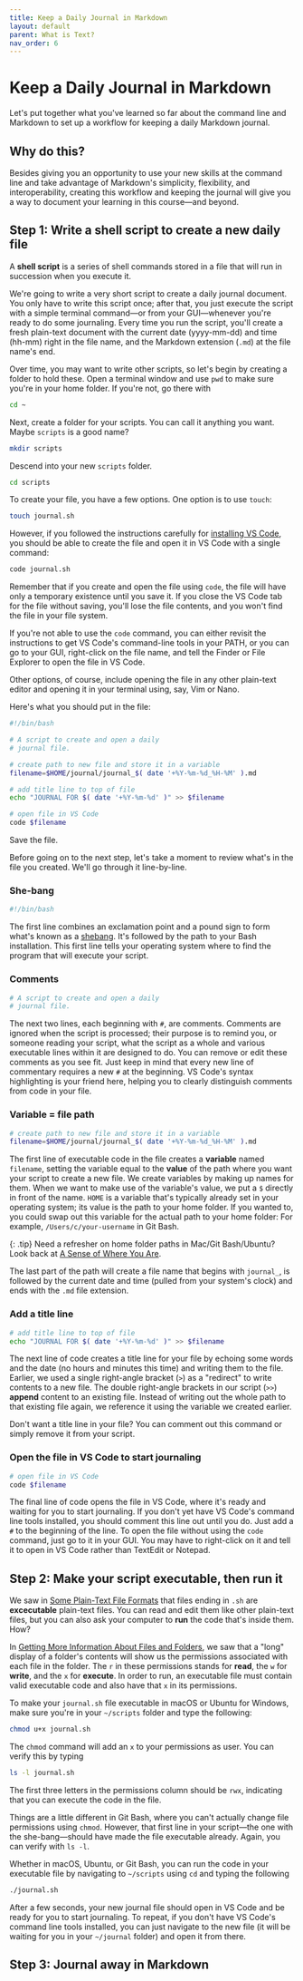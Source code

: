 ```yaml
---
title: Keep a Daily Journal in Markdown
layout: default
parent: What is Text?
nav_order: 6
---
```


# Keep a Daily Journal in Markdown

Let's put together what you've learned so far about the command line and Markdown to set up a workflow for keeping a daily Markdown journal.

## Why do this?

Besides giving you an opportunity to use your new skills at the command line and take advantage of Markdown's simplicity, flexibility, and interoperability, creating this workflow and keeping the journal will give you a way to document your learning in this course&mdash;and beyond.

## Step 1: Write a shell script to create a new daily file

A **shell script** is a series of shell commands stored in a file that will run in succession when you execute it.

We're going to write a very short script to create a daily journal document. You only have to write this script once; after that, you just execute the script with a simple terminal command&mdash;or from your GUI&mdash;whenever you're ready to do some journaling. Every time you run the script, you'll create a fresh plain-text document with the current date (yyyy-mm-dd) and time (hh-mm) right in the file name, and the Markdown extension (`.md`) at the file name's end. 

Over time, you may want to write other scripts, so let's begin by creating a folder to hold these. Open a terminal window and use `pwd` to make sure you're in your home folder. If you're not, go there with

```zsh
cd ~
```
Next, create a folder for your scripts. You can call it anything you want. Maybe `scripts` is a good name?

```zsh
mkdir scripts
```
Descend into your new `scripts` folder.

```zsh
cd scripts
```
To create your file, you have a few options. One option is to use `touch`:

```zsh
touch journal.sh
```
However, if you followed the instructions carefully for [installing VS Code](/critical-digital-practices/mod-3/text-editors#visual-studio-code), you should be able to create the file and open it in VS Code with a single command:

```zsh
code journal.sh
```
Remember that if you create and open the file using `code`, the file will have only a temporary existence until you save it. If you close the VS Code tab for the file without saving, you'll lose the file contents, and you won't find the file in your file system.

If you're not able to use the `code` command, you can either revisit the instructions to get VS Code's command-line tools in your PATH, or you can go to your GUI, right-click on the file name, and tell the Finder or File Explorer to open the file in VS Code.

Other options, of course, include opening the file in any other plain-text editor and opening it in your terminal using, say, Vim or Nano.

Here's what you should put in the file:

```zsh
#!/bin/bash

# A script to create and open a daily
# journal file.

# create path to new file and store it in a variable
filename=$HOME/journal/journal_$( date '+%Y-%m-%d_%H-%M' ).md

# add title line to top of file
echo "JOURNAL FOR $( date '+%Y-%m-%d' )" >> $filename

# open file in VS Code
code $filename
```
Save the file. 

Before going on to the next step, let's take a moment to review what's in the file you created. We'll go through it line-by-line.

### She-bang

```zsh
#!/bin/bash
```
The first line combines an exclamation point and a pound sign to form what's known as a [shebang](https://www.computerhope.com/jargon/s/shebang.htm). It's followed by the path to your Bash installation. This first line tells your operating system where to find the program that will execute your script.

### Comments

```zsh
# A script to create and open a daily
# journal file.
```
The next two lines, each beginning with `#`, are comments. Comments are ignored when the script is processed; their purpose is to remind you, or someone reading your script, what the script as a whole and various executable lines within it are designed to do. You can remove or edit these comments as you see fit. Just keep in mind that every new line of commentary requires a new `#` at the beginning. VS Code's syntax highlighting is your friend here, helping you to clearly distinguish comments from code in your file.

### Variable = file path
```zsh
# create path to new file and store it in a variable
filename=$HOME/journal/journal_$( date '+%Y-%m-%d_%H-%M' ).md
```

The first line of executable code in the file creates a **variable** named `filename`, setting the variable equal to the **value** of the path where you want your script to create a new file. We create variables by making up names for them. When we want to make use of the variable's value, we put a `$` directly in front of the name. `HOME` is a variable that's typically already set in your operating system; its value is the path to your home folder. If you wanted to, you could swap out this variable for the actual path to your home folder: For example, `/Users/c/your-username` in Git Bash.

{: .tip}
Need a refresher on home folder paths in Mac/Git Bash/Ubuntu? Look back at [A Sense of Where You Are](/critical-digital-practices/mod-2/where-you-are).

The last part of the path will create a file name that begins with `journal_`, is followed by the current date and time (pulled from your system's clock) and ends with the `.md` file extension.

### Add a title line

```zsh
# add title line to top of file
echo "JOURNAL FOR $( date '+%Y-%m-%d' )" >> $filename
```

The next line of code creates a title line for your file by echoing some words and the date (no hours and minutes this time) and writing them to the file. Earlier, we used a single right-angle bracket (`>`) as a "redirect" to write contents to a new file. The double right-angle brackets in our script (`>>`) **append** content to an existing file. Instead of writing out the whole path to that existing file again, we reference it using the variable we created earlier.

Don't want a title line in your file? You can comment out this command or simply remove it from your script. 

### Open the file in VS Code to start journaling

```zsh
# open file in VS Code
code $filename
```
The final line of code opens the file in VS Code, where it's ready and waiting for you to start journaling. If you don't yet have VS Code's command line tools installed, you should comment this line out until you do. Just add a `#` to the beginning of the line. To open the file without using the `code` command, just go to it in your GUI. You may have to right-click on it and tell it to open in VS Code rather than TextEdit or Notepad.

## Step 2: Make your script executable, then run it

We saw in [Some Plain-Text File Formats](/critical-digital-practices/mod-3/kinds-of-text) that files ending in `.sh` are **excecutable** plain-text files. You can read and edit them like other plain-text files, but you can also ask your computer to **run** the code that's inside them. How?

In [Getting More Information About Files and Folders](/critical-digital-practices/mod-2/getting-more-information), we saw that a "long" display of a folder's contents will show us the permissions associated with each file in the folder. The `r` in these permissions stands for **read**, the `w` for **write**, and the `x` for **execute**. In order to run, an executable file must contain valid executable code and also have that `x` in its permissions.

To make your `journal.sh` file executable in macOS or Ubuntu for Windows, make sure you're in your `~/scripts` folder and type the following:

```zsh
chmod u+x journal.sh
```
The `chmod` command will add an `x` to your permissions as user. You can verify this by typing

```zsh
ls -l journal.sh
```
The first three letters in the permissions column should be `rwx`, indicating that you can execute the code in the file.

Things are a little different in Git Bash, where you can't actually change file permissions using `chmod`. However, that first line in your script&mdash;the one with the she-bang&mdash;should have made the file executable already. Again, you can verify with `ls -l`.

Whether in macOS, Ubuntu, or Git Bash, you can run the code in your executable file by navigating to `~/scripts` using `cd` and typing the following

```zsh
./journal.sh
```
After a few seconds, your new journal file should open in VS Code and be ready for you to start journaling. To repeat, if you don't have VS Code's command line tools installed, you can just navigate to the new file  (it will be waiting for you in your `~/journal` folder)  and open it from there.

## Step 3: Journal away in Markdown

